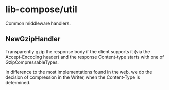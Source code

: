 # lib-compose/util

Common middleware handlers.

## NewGzipHandler

Transparently gzip the response body if the client supports it (via the Accept-Encoding header)
and the response Content-type starts with one of GzipCompressableTypes.

In difference to the most implementations found in the web,
we do the decision of compression in the Writer, when the Content-Type is determined.
